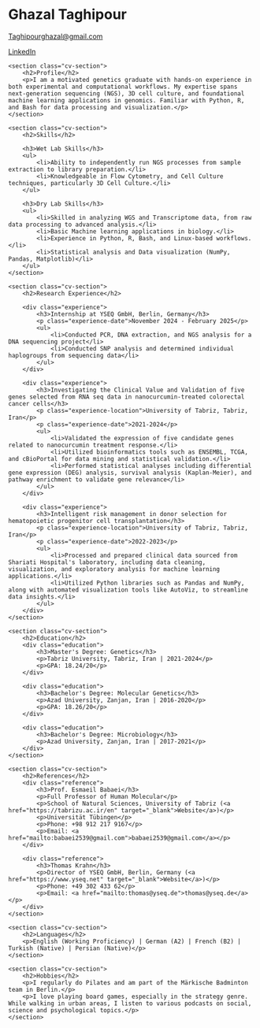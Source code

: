 <!--
.. title: Curriculum Vitae
.. slug: curriculum-vitae
.. date: 2025-03-01 16:00:00 UTC
.. type: text
-->

<div class="cv-container">
    <div class="cv-header">
        <h1>Ghazal Taghipour</h1>
        <div class="contact-info">
            <p><i class="fas fa-envelope"></i> <a href="mailto:Taghipourghazal@gmail.com">Taghipourghazal@gmail.com</a></p>
            <p><i class="fab fa-linkedin"></i> <a href="https://www.linkedin.com/in/ghazal-taghipour" target="_blank">LinkedIn</a></p>
        </div>
    </div>

    <section class="cv-section">
        <h2>Profile</h2>
        <p>I am a motivated genetics graduate with hands-on experience in both experimental and computational workflows. My expertise spans next-generation sequencing (NGS), 3D cell culture, and foundational machine learning applications in genomics. Familiar with Python, R, and Bash for data processing and visualization.</p>
    </section>

    <section class="cv-section">
        <h2>Skills</h2>
        
        <h3>Wet Lab Skills</h3>
        <ul>
            <li>Ability to independently run NGS processes from sample extraction to library preparation.</li>
            <li>Knowledgeable in Flow Cytometry, and Cell Culture techniques, particularly 3D Cell Culture.</li>
        </ul>
        
        <h3>Dry Lab Skills</h3>
        <ul>
            <li>Skilled in analyzing WGS and Transcriptome data, from raw data processing to advanced analysis.</li>
            <li>Basic Machine learning applications in biology.</li>
            <li>Experience in Python, R, Bash, and Linux-based workflows.</li>
            <li>Statistical analysis and Data visualization (NumPy, Pandas, Matplotlib)</li>
        </ul>
    </section>

    <section class="cv-section">
        <h2>Research Experience</h2>
        
        <div class="experience">
            <h3>Internship at YSEQ GmbH, Berlin, Germany</h3>
            <p class="experience-date">November 2024 - February 2025</p>
            <ul>
                <li>Conducted PCR, DNA extraction, and NGS analysis for a DNA sequencing project</li>
                <li>Conducted SNP analysis and determined individual haplogroups from sequencing data</li>
            </ul>
        </div>
        
        <div class="experience">
            <h3>Investigating the Clinical Value and Validation of five genes selected from RNA seq data in nanocurcumin-treated colorectal cancer cells</h3>
            <p class="experience-location">University of Tabriz, Tabriz, Iran</p>
            <p class="experience-date">2021-2024</p>
            <ul>
                <li>Validated the expression of five candidate genes related to nanocurcumin treatment response.</li>
                <li>Utilized bioinformatics tools such as ENSEMBL, TCGA, and cBioPortal for data mining and statistical validation.</li>
                <li>Performed statistical analyses including differential gene expression (DEG) analysis, survival analysis (Kaplan-Meier), and pathway enrichment to validate gene relevance</li>
            </ul>
        </div>
        
        <div class="experience">
            <h3>Intelligent risk management in donor selection for hematopoietic progenitor cell transplantation</h3>
            <p class="experience-location">University of Tabriz, Tabriz, Iran</p>
            <p class="experience-date">2022-2023</p>
            <ul>
                <li>Processed and prepared clinical data sourced from Shariati Hospital's laboratory, including data cleaning, visualization, and exploratory analysis for machine learning applications.</li>
                <li>Utilized Python libraries such as Pandas and NumPy, along with automated visualization tools like AutoViz, to streamline data insights.</li>
            </ul>
        </div>
    </section>

    <section class="cv-section">
        <h2>Education</h2>
        <div class="education">
            <h3>Master's Degree: Genetics</h3>
            <p>Tabriz University, Tabriz, Iran | 2021-2024</p>
            <p>GPA: 18.24/20</p>
        </div>
        
        <div class="education">
            <h3>Bachelor's Degree: Molecular Genetics</h3>
            <p>Azad University, Zanjan, Iran | 2016-2020</p>
            <p>GPA: 18.26/20</p>
        </div>
        
        <div class="education">
            <h3>Bachelor's Degree: Microbiology</h3>
            <p>Azad University, Zanjan, Iran | 2017-2021</p>
        </div>
    </section>

    <section class="cv-section">
        <h2>References</h2>
        <div class="reference">
            <h3>Prof. Esmaeil Babaei</h3>
            <p>Full Professor of Human Molecular</p>
            <p>School of Natural Sciences, University of Tabriz (<a href="https://tabrizu.ac.ir/en" target="_blank">Website</a>)</p>
            <p>Universität Tübingen</p>
            <p>Phone: +98 912 217 9167</p>
            <p>Email: <a href="mailto:babaei2539@gmail.com">babaei2539@gmail.com</a></p>
        </div>
        
        <div class="reference">
            <h3>Thomas Krahn</h3>
            <p>Director of YSEQ GmbH, Berlin, Germany (<a href="https://www.yseq.net" target="_blank">Website</a>)</p>
            <p>Phone: +49 302 433 62</p>
            <p>Email: <a href="mailto:thomas@yseq.de">thomas@yseq.de</a></p>
        </div>
    </section>

    <section class="cv-section">
        <h2>Languages</h2>
        <p>English (Working Proficiency) | German (A2) | French (B2) | Turkish (Native) | Persian (Native)</p>
    </section>

    <section class="cv-section">
        <h2>Hobbies</h2>
        <p>I regularly do Pilates and am part of the Märkische Badminton team in Berlin.</p>
        <p>I love playing board games, especially in the strategy genre. While walking in urban areas, I listen to various podcasts on social, science and psychological topics.</p>
    </section>
</div>
